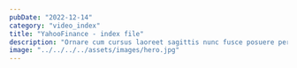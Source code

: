 ```yaml
---
pubDate: "2022-12-14"
category: "video_index"
title: "YahooFinance - index file"
description: "Ornare cum cursus laoreet sagittis nunc fusce posuere per euismod dis vehicula a, semper fames lacus maecenas dictumst pulvinar neque enim non potenti. Torquent hac sociosqu eleifend potenti."
image: "../../../../assets/images/hero.jpg"
---
```


